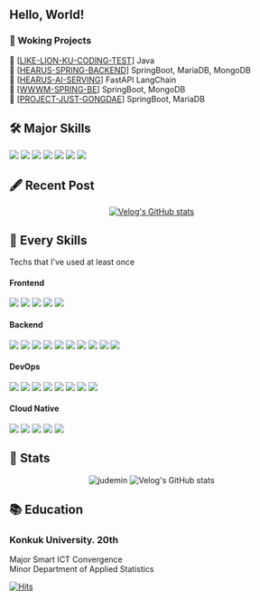 <h2 align="left">Hello, World! </h2>

### 🔭 Woking Projects <br/>

🦁 [[LIKE-LION-KU-CODING-TEST](https://github.com/TEAM-LIKE-LION-KU-CODING-TEST/CODING-TEST-MSY-JAVA)] Java <br/>
💬 [[HEARUS-SPRING-BACKEND](https://github.com/TEAM-Hearus/HEARUS-SPRING-BACKEND)] SpringBoot, MariaDB, MongoDB <br/>
💬 [[HEARUS-AI-SERVING](https://github.com/GOORM-TEAM-Hearus/HEARUS-AI-SERVING)] FastAPI LangChain <br/>
📆 [[WWWM-SPRING-BE](https://github.com/TEAM-WHEN-WILL-WE-MEET/WWWM-SPRING-BE)] SpringBoot, MongoDB <br/>
📝 [[PROJECT-JUST-GONGDAE](https://github.com/judemin/PROJECT-JUST-GONGDAE.git)] SpringBoot, MariaDB <br/>

## 🛠️ Major Skills
<div style="display: inline;">
    <img src="https://img.shields.io/badge/node.js-grey?style=for-the-badge&logo=nodedotjs"/>
    <img src="https://img.shields.io/badge/express.js-grey?style=for-the-badge&logo=express"/>
    <img src="https://img.shields.io/badge/spring boot-grey?style=for-the-badge&logo=springboot"/>
    <img src="https://img.shields.io/badge/maria db-grey?style=for-the-badge&logo=mariadb"/>
    <img src="https://img.shields.io/badge/mongo db-grey?style=for-the-badge&logo=mongodb"/>
    <img src="https://img.shields.io/badge/docker-grey?style=for-the-badge&logo=docker"/>
    <img src="https://img.shields.io/badge/aws-grey?style=for-the-badge&logo=amazonaws"/>
</div>

## 🖋️ Recent Post 
<p align="center">
  <a href="https://velog.io/@judemin">
    <img src="https://velog-readme-stats.vercel.app/api?name=judemin" alt="Velog's GitHub stats">
  </a>
</p>

## 🧰 Every Skills
Techs that I've used at least once <br/>

#### Frontend
<div style="display: inline;">
    <img src="https://img.shields.io/badge/Vue.js-grey?style=for-the-badge&logo=vue.js"/>
 	<img src="https://img.shields.io/badge/react-grey?style=for-the-badge&logo=react"/>
    <img src="https://img.shields.io/badge/android-grey?style=for-the-badge&logo=android"/>
    <img src="https://img.shields.io/badge/flutter-grey?style=for-the-badge&logo=flutter"/>
    <img src="https://img.shields.io/badge/unity-grey?style=for-the-badge&logo=unity"/>
</div>

#### Backend
<div style="display: inline;">
    <img src="https://img.shields.io/badge/node.js-grey?style=for-the-badge&logo=nodedotjs"/>
    <img src="https://img.shields.io/badge/express.js-grey?style=for-the-badge&logo=express"/>
    <img src="https://img.shields.io/badge/django-grey?style=for-the-badge&logo=django"/>
    <img src="https://img.shields.io/badge/fastapi-grey?style=for-the-badge&logo=fastapi"/>
    <img src="https://img.shields.io/badge/spring-grey?style=for-the-badge&logo=spring"/>
    <img src="https://img.shields.io/badge/spring boot-grey?style=for-the-badge&logo=springboot"/>
    <img src="https://img.shields.io/badge/firebase-grey?style=for-the-badge&logo=firebase"/>
    <img src="https://img.shields.io/badge/mysql-grey?style=for-the-badge&logo=mysql"/>
    <img src="https://img.shields.io/badge/maria db-grey?style=for-the-badge&logo=mariadb"/>
    <img src="https://img.shields.io/badge/mongo db-grey?style=for-the-badge&logo=mongodb"/>
</div>

#### DevOps
<div style="display: inline;">
    <img src="https://img.shields.io/badge/netlify-grey?style=for-the-badge&logo=netlify"/>
    <img src="https://img.shields.io/badge/vercel-grey?style=for-the-badge&logo=vercel"/>
    <img src="https://img.shields.io/badge/koyeb-grey?style=for-the-badge&logo=koyeb"/>
    <img src="https://img.shields.io/badge/jenkins-grey?style=for-the-badge&logo=jenkins"/>
    <img src="https://img.shields.io/badge/argo CD-grey?style=for-the-badge&logo=argo"/>
    <img src="https://img.shields.io/badge/github actions-grey?style=for-the-badge&logo=githubactions"/>
    <img src="https://img.shields.io/badge/prometheus-grey?style=for-the-badge&logo=prometheus"/>
    <img src="https://img.shields.io/badge/grafana-grey?style=for-the-badge&logo=grafana"/>
</div>

#### Cloud Native
<div style="display: inline;">
    <img src="https://img.shields.io/badge/docker-grey?style=for-the-badge&logo=docker"/>
    <img src="https://img.shields.io/badge/kubernetes-grey?style=for-the-badge&logo=kubernetes"/>
    <img src="https://img.shields.io/badge/aws-grey?style=for-the-badge&logo=amazonaws"/>
    <img src="https://img.shields.io/badge/amazon eks-grey?style=for-the-badge&logo=amazoneks"/>
    <img src="https://img.shields.io/badge/terraform-grey?style=for-the-badge&logo=terraform"/>
</div>

<br/>  

## :vhs: Stats  
<div align="center">
    <img src="https://github-readme-stats.vercel.app/api?username=judemin&show_icons=true&locale=en" alt="judemin"/>
    <img src="http://mazassumnida.wtf/api/v2/generate_badge?boj=judemin" alt="Velog's GitHub stats">
</div>  

## :books: Education
### Konkuk University. 20th <br/>
Major  Smart ICT Convergence <br/>
Minor  Department of Applied Statistics <br/>

[![Hits](https://hits.seeyoufarm.com/api/count/incr/badge.svg?url=https%3A%2F%2Fgithub.com%2Fjudemin%2Fhit-counter&count_bg=%2379C83D&title_bg=%23555555&icon=&icon_color=%23E7E7E7&title=hits&edge_flat=false)](https://hits.seeyoufarm.com)
